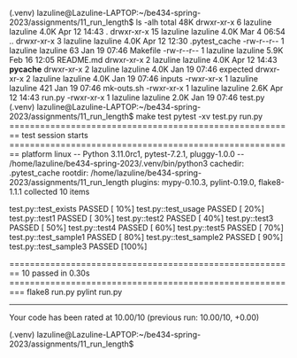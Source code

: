 (.venv) lazuline@Lazuline-LAPTOP:~/be434-spring-2023/assignments/11_run_length$ ls -alh
total 48K
drwxr-xr-x  6 lazuline lazuline 4.0K Apr 12 14:43 .
drwxr-xr-x 15 lazuline lazuline 4.0K Mar  4 06:54 ..
drwxr-xr-x  3 lazuline lazuline 4.0K Apr 12 12:30 .pytest_cache
-rw-r--r--  1 lazuline lazuline   63 Jan 19 07:46 Makefile
-rw-r--r--  1 lazuline lazuline 5.9K Feb 16 12:05 README.md
drwxr-xr-x  2 lazuline lazuline 4.0K Apr 12 14:43 __pycache__
drwxr-xr-x  2 lazuline lazuline 4.0K Jan 19 07:46 expected
drwxr-xr-x  2 lazuline lazuline 4.0K Jan 19 07:46 inputs
-rwxr-xr-x  1 lazuline lazuline  421 Jan 19 07:46 mk-outs.sh
-rwxr-xr-x  1 lazuline lazuline 2.6K Apr 12 14:43 run.py
-rwxr-xr-x  1 lazuline lazuline 2.0K Jan 19 07:46 test.py
(.venv) lazuline@Lazuline-LAPTOP:~/be434-spring-2023/assignments/11_run_length$ make test
pytest -xv test.py run.py
======================================================== test session starts ========================================================
platform linux -- Python 3.11.0rc1, pytest-7.2.1, pluggy-1.0.0 -- /home/lazuline/be434-spring-2023/.venv/bin/python3
cachedir: .pytest_cache
rootdir: /home/lazuline/be434-spring-2023/assignments/11_run_length
plugins: mypy-0.10.3, pylint-0.19.0, flake8-1.1.1
collected 10 items                                                                                                                  

test.py::test_exists PASSED                                                                                                   [ 10%]
test.py::test_usage PASSED                                                                                                    [ 20%]
test.py::test1 PASSED                                                                                                         [ 30%]
test.py::test2 PASSED                                                                                                         [ 40%]
test.py::test3 PASSED                                                                                                         [ 50%]
test.py::test4 PASSED                                                                                                         [ 60%]
test.py::test5 PASSED                                                                                                         [ 70%]
test.py::test_sample1 PASSED                                                                                                  [ 80%]
test.py::test_sample2 PASSED                                                                                                  [ 90%]
test.py::test_sample3 PASSED                                                                                                  [100%]

======================================================== 10 passed in 0.30s =========================================================
flake8 run.py
pylint run.py

--------------------------------------------------------------------
Your code has been rated at 10.00/10 (previous run: 10.00/10, +0.00)

(.venv) lazuline@Lazuline-LAPTOP:~/be434-spring-2023/assignments/11_run_length$ 

